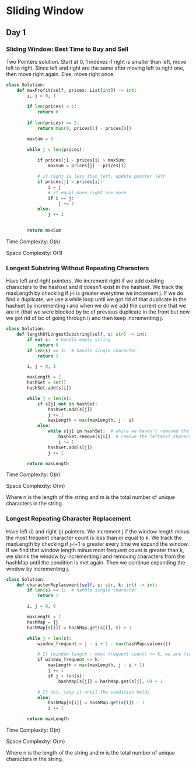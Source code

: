 # Sliding Window

## Day 1

### Sliding Window: Best Time to Buy and Sell

Two Pointers solution. Start at 0, 1 indexes if right is smaller than left, move left to right. Since left and right are the same after moving left to right one, then move right again. Else, move right once.

```python
class Solution:
    def maxProfit(self, prices: List[int]) -> int:
        i, j = 0, 1
        
        if len(prices) < 1:
            return 0
        
        if len(prices) == 2:
            return max(0, prices[1] - prices[0])

        maxSum = 0

        while j < len(prices):
            
            if prices[j] - prices[i] > maxSum:
                maxSum = prices[j] - prices[i]

            # if right is less than left, update pointer left
            if prices[j] < prices[i]:
                i = j
                # if equal move right one more
                if i == j:
                    j += 1
            else:
                j += 1
            

        return maxSum 
```

Time Complexity: O(n)

Space Complexity: O(1)

### Longest Substring Without Repeating Characters

Have left and right pointers. We increment right if we add existing characters to the hashset and it doesn't exist in the hashset. We track the maxLength by checking if j-i is greater everytime we increment j. If we do find a duplicate, we use a while loop until we got rid of that duplicate in the hashset by incrementing i and when we do we add the current one that we are in (that we were blocked by bc of previous duplicate in the front but now we got rid of bc of going through i) and then keep incrementing j.

```python
class Solution:
    def lengthOfLongestSubstring(self, s: str) -> int:
        if not s:  # handle empty string
            return 0
        if len(s) == 1:  # handle single character
            return 1

        i, j = 0, 1

        maxLength = 1
        hashSet = set()
        hashSet.add(s[i])

        while j < len(s):
            if s[j] not in hashSet:
                hashSet.add(s[j])
                j += 1
                maxLength = max(maxLength, j - i)
            else:
                while s[j] in hashSet:  # while we haven't removed the duplicate
                    hashSet.remove(s[i])  # remove the leftmost character
                    i += 1
                hashSet.add(s[j])
                j += 1

        return maxLength
```

Time Complexity: O(n)

Space Complexity: O(m)

Where n is the length of the string and m is the total number of unique characters in the string.

### Longest Repeating Character Replacement

Have left (i) and right (j) pointers. We increment j if the window length minus the most frequent character count is less than or equal to k. We track the maxLength by checking if j-i+1 is greater every time we expand the window. If we find that window length minus most frequent count is greater than k, we shrink the window by incrementing i and removing characters from the hashMap until the condition is met again. Then we continue expanding the window by incrementing j.
 

```python
class Solution:
    def characterReplacement(self, s: str, k: int) -> int:
        if len(s) == 1:  # handle single character
            return 1

        i, j = 0, 0

        maxLength = 1
        hashMap = {}
        hashMap[s[i]] = hashMap.get(s[i], 0) + 1

        while j < len(s):
            window_frequent = j - i + 1 - max(hashMap.values()) 

            # If (window length - most frequent count) <= k, we are fine
            if window_frequent <= k:
                maxLength = max(maxLength, j - i + 1)          
                j += 1
                if j < len(s):
                    hashMap[s[j]] = hashMap.get(s[j], 0) + 1

            # If not, loop it until the condition holds
            else:
                hashMap[s[i]] = hashMap.get(s[i]) - 1
                i += 1

        return maxLength
```

Time Complexity: O(n)

Space Complexity: O(m)

Where n is the length of the string and m is the total number of unique characters in the string.